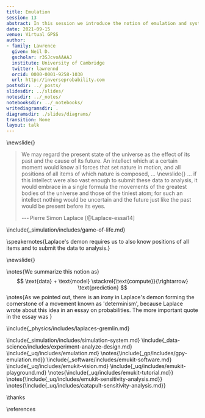 ```yaml
---
title: Emulation
session: 13
abstract: In this session we introduce the notion of emulation and systems modeling with Gaussian processes.
date: 2021-09-15
venue: Virtual GPSS
author:
- family: Lawrence
  given: Neil D.
  gscholar: r3SJcvoAAAAJ
  institute: University of Cambridge
  twitter: lawrennd
  orcid: 0000-0001-9258-1030
  url: http://inverseprobability.com
postsdir: ../_posts/
slidesdir: ../slides/
notesdir: ../_notes/
notebooksdir: ../_notebooks/
writediagramsdir: .
diagramsdir: ./slides/diagrams/
transition: None
layout: talk
---
```



\newslide{}

> We may regard the present state of the universe as the effect of its
> past and the cause of its future. An intellect which at a certain
> moment would know all forces that set nature in motion, and all
> positions of all items of which nature is composed, ...
\newslide{}
> ... if this intellect
> were also vast enough to submit these data to analysis, it would
> embrace in a single formula the movements of the greatest bodies of
> the universe and those of the tiniest atom; for such an intellect
> nothing would be uncertain and the future just like the past would be
> present before its eyes.
>
> --- Pierre Simon Laplace [@Laplace-essai14]


\include{_simulation/includes/game-of-life.md}

\speakernotes{Laplace's demon requires us to also know positions of all items and to submit the data to analysis.}

\newslide{}

\notes{We summarize this notion as}
$$
\text{data} + \text{model} \stackrel{\text{compute}}{\rightarrow} \text{prediction}
$$
\notes{As we pointed out, there is an irony in Laplace's demon forming the cornerstone of a movement known as 'determinism', because Laplace wrote about this idea in an essay on probabilities. The more important quote in the essay was }

\include{_physics/includes/laplaces-gremlin.md}

\include{_simulation/includes/simulation-system.md}
\include{_data-science/includes/experiment-analyze-design.md}
\include{_uq/includes/emulation.md}
\notes{\include{_gp/includes/gpy-emulation.md}}
\include{_software/includes/emukit-software.md}
\include{_uq/includes/emukit-vision.md}
\include{_uq/includes/emukit-playground.md}
\notes{\include{_uq/includes/emukit-tutorial.md}}
\notes{\include{_uq/includes/emukit-sensitivity-analysis.md}}
\notes{\include{_uq/includes/catapult-sensitivity-analysis.md}}

\thanks

\references

